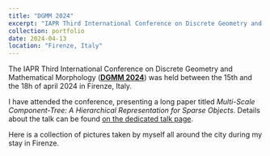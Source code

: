 ```yaml
---
title: "DGMM 2024"
excerpt: "IAPR Third International Conference on Discrete Geometry and Mathematical Morphology (DGMM 2024)<br/><img src='/images/dgmm_2024/dgmm_2024.png'>"
collection: portfolio
date: 2024-04-13
location: "Firenze, Italy"
---
```


The IAPR Third International Conference on Discrete Geometry and Mathematical Morphology ([**DGMM 2024**](https://dgmm2024.dimai.unifi.it/)) was held between the 15th and the 18h of april 2024 in Firenze, Italy.

I have attended the conference, presenting a long paper titled *Multi-Scale Component-Tree: A Hierarchical Representation for Sparse Objects*.
Details about the talk can be found [on the dedicated talk page](/talks/2024-04-DGMM-talk).

Here is a collection of pictures taken by myself all around the city during my stay in Firenze. 
